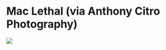 <!--
id: 14891352
link: http://tumblr.atmos.org/post/14891352/mac-lethal-via-anthony-citro-photography
slug: mac-lethal-via-anthony-citro-photography
date: Tue Oct 09 2007 15:43:10 GMT-0700 (PDT)
publish: 2007-10-09
tags: 
title: Mac Lethal (via Anthony Citro Photography)
-->


Mac Lethal (via Anthony Citro Photography)
==========================================

![](http://25.media.tumblr.com/14891352_500.jpg)

